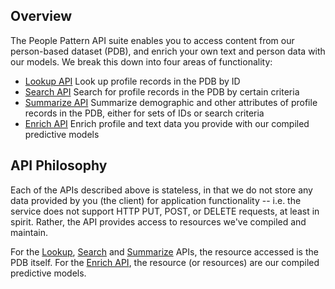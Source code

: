 ## Overview

The People Pattern API suite enables you to access content from
our person-based dataset (PDB), and enrich your own text and person
data with our models. We break this down into four areas of
functionality:

- [Lookup API](#lookup-api) Look up profile records in the PDB by ID
- [Search API](#search-api) Search for profile records in the PDB by
  certain criteria
- [Summarize API](#summarize-api) Summarize demographic and other
  attributes of profile records in the PDB, either for sets of IDs
  or search criteria
- [Enrich API](#enrich-api) Enrich profile and text data you provide
  with our compiled predictive models

## API Philosophy

Each of the APIs described above is stateless, in that we do not
store any data provided by you (the client) for application
functionality -- i.e. the service does not support HTTP PUT,
POST, or DELETE requests, at least in spirit. Rather, the API
provides access to resources we've compiled and maintain.

For the [Lookup](#lookup-api), [Search](#search-api) and
[Summarize](#summarize-api) APIs, the resource accessed is the
PDB itself. For the [Enrich API](#enrich-api), the resource
(or resources) are our compiled predictive models.
